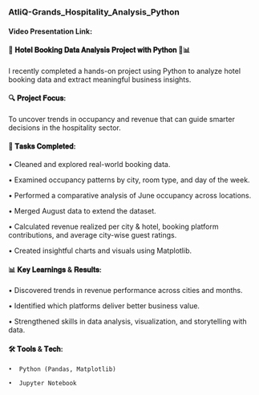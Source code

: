### AtliQ-Grands_Hospitality_Analysis_Python

#### Video Presentation Link: 

#### 🚨 𝐇𝐨𝐭𝐞𝐥 𝐁𝐨𝐨𝐤𝐢𝐧𝐠 𝐃𝐚𝐭𝐚 𝐀𝐧𝐚𝐥𝐲𝐬𝐢𝐬 𝐏𝐫𝐨𝐣𝐞𝐜𝐭 𝐰𝐢𝐭𝐡 𝐏𝐲𝐭𝐡𝐨𝐧 🏨📊

I recently completed a hands-on project using Python to analyze hotel booking data and extract meaningful business insights.

#### 🔍 𝐏𝐫𝐨𝐣𝐞𝐜𝐭 𝐅𝐨𝐜𝐮𝐬:

To uncover trends in occupancy and revenue that can guide smarter decisions in the hospitality sector.

#### 🧰 𝐓𝐚𝐬𝐤𝐬 𝐂𝐨𝐦𝐩𝐥𝐞𝐭𝐞𝐝:

  •  Cleaned and explored real-world booking data.

  •  Examined occupancy patterns by city, room type, and day of the week.

  •  Performed a comparative analysis of June occupancy across locations.

  •  Merged August data to extend the dataset.

  •  Calculated revenue realized per city & hotel, booking platform contributions, and average city-wise guest ratings.

  •  Created insightful charts and visuals using Matplotlib.


#### 📊 𝐊𝐞𝐲 𝐋𝐞𝐚𝐫𝐧𝐢𝐧𝐠𝐬 & 𝐑𝐞𝐬𝐮𝐥𝐭𝐬:

  •  Discovered trends in revenue performance across cities and months.

  •  Identified which platforms deliver better business value.

  •  Strengthened skills in data analysis, visualization, and storytelling with data.
 

#### 🛠️ 𝐓𝐨𝐨𝐥𝐬 & 𝐓𝐞𝐜𝐡:

    •  Python (Pandas, Matplotlib)

    •  Jupyter Notebook
